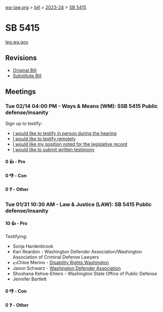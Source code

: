 [wa-law.org](/) > [bill](/bill/) > [2023-24](/bill/2023-24/) > [SB 5415](/bill/2023-24/sb/5415/)

# SB 5415
[leg.wa.gov](https://app.leg.wa.gov/billsummary?BillNumber=5415&Year=2023&Initiative=false)

## Revisions
* [Original Bill](1/)
* [Substitute Bill](S/)

## Meetings
### Tue 02/14 04:00 PM - Ways & Means (WM): SSB 5415 Public defense/insanity
Sign up to testify:
* [I would like to testify in person during the hearing](https://app.leg.wa.gov/csi/Testifier/Add?chamber=House&mId=30723&aId=151813&caId=21527&tId=1)
* [I would like to testify remotely](https://app.leg.wa.gov/csi/Testifier/Add?chamber=House&mId=30723&aId=151813&caId=21527&tId=2)
* [I would like my position noted for the legislative record](https://app.leg.wa.gov/csi/Testifier/Add?chamber=House&mId=30723&aId=151813&caId=21527&tId=3)
* [I would like to submit written testimony](https://app.leg.wa.gov/csi/Testifier/Add?chamber=House&mId=30723&aId=151813&caId=21527&tId=4)

#### 0 👍 - Pro

#### 0 👎 - Con

#### 0 ❓ - Other

### Tue 01/31 10:30 AM - Law & Justice (LAW): SB 5415 Public defense/insanity
#### 10 👍 - Pro
Testifying:
* Sonja Hardenbrook
* Kari Reardon - Washington Defender Association/Washington Association of Criminal Defense Lawyers
* 💵Chloe Merino - [Disability Rights Washington](/org/disability_rights_washington/)
* Jason Schwarz - [Washington Defender Association](/org/washington_defender_association/)
* Shoshana Kehoe-Ehlers - Washington State Office of Public Defense
* Jennifer Bartlett

#### 0 👎 - Con

#### 0 ❓ - Other
